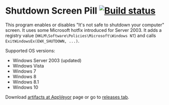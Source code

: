 # Shutdown Screen Pill [![Build status](https://ci.appveyor.com/api/projects/status/lf0xepyu9l7293qr?svg=true)](https://ci.appveyor.com/project/feel-the-dz3n/shutdownscreenpill)
This program enables or disables "It's not safe to shutdown your computer" screen. It uses some Microsoft hotfix introduced for Server 2003. It adds a registry value (``HKLM\Software\Policies\Microsoft\Windows NT``) and calls ``ExitWindowsEx(EWX_SHUTDOWN, ...)``.

Supported OS versions:
 - Windows Server 2003 (updated)
 - Windows Vista
 - Windows 7
 - Windows 8
 - Windows 8.1
 - Windows 10

Download [artifacts at AppVeyor](https://ci.appveyor.com/project/feel-the-dz3n/shutdownscreenpill) page or go to [releases tab](https://github.com/feel-the-dz3n/ShutdownScreenPill/releases).
